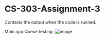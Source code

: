 # CS-303-Assignment-3

Contains the output when the code is runned.

Main.cpp Queue testing: 
![image](https://github.com/Viger-Romo/CS-303-Assignment-3/assets/123492756/af987140-96af-405d-895a-50b9fdbb150e)
